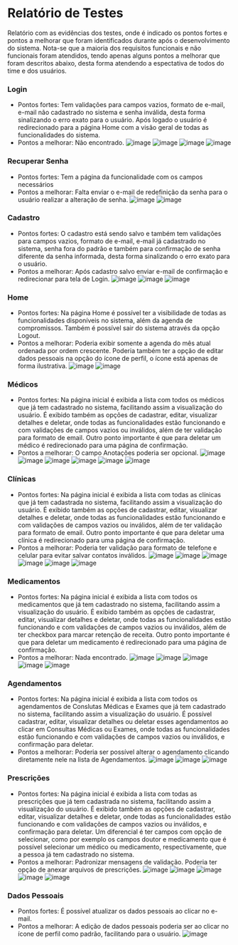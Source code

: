 # Relatório de Testes

Relatório com as evidências dos testes, onde é indicado os pontos fortes e pontos a melhorar que foram identificados durante após o desenvolvimento do sistema.
Nota-se que a maioria dos requisitos funcionais e não funcionais foram atendidos, tendo apenas alguns pontos a melhorar que foram descritos abaixo, desta forma atendendo a espectativa de todos do time e dos usuários.

### Login
- Pontos fortes: Tem validações para campos vazios, formato de e-mail, e-mail não cadastrado no sistema e senha inválida, desta forma sinalizando o erro exato para o usuário. Após logado o usuário é redirecionado para a página Home com a visão geral de todas as funcionalidades do sistema.
- Pontos a melhorar: Não encontrado.
![image](https://github.com/ICEI-PUC-Minas-PMV-ADS/pmv-ads-2023-2-e2-proj-int-t1-time5-medorganizer/assets/99828297/15ccfaed-8a74-4447-9f93-ec1685154e6f)
![image](https://github.com/ICEI-PUC-Minas-PMV-ADS/pmv-ads-2023-2-e2-proj-int-t1-time5-medorganizer/assets/99828297/e98bcdff-3535-4078-9494-29f06099ef8f)
![image](https://github.com/ICEI-PUC-Minas-PMV-ADS/pmv-ads-2023-2-e2-proj-int-t1-time5-medorganizer/assets/99828297/d2cc6813-1590-4d60-87df-1440804dd11e)
![image](https://github.com/ICEI-PUC-Minas-PMV-ADS/pmv-ads-2023-2-e2-proj-int-t1-time5-medorganizer/assets/99828297/d4d7648a-10a0-43b6-8835-e246aca2dc8a)

### Recuperar Senha
- Pontos fortes: Tem a página da funcionalidade com os campos necessários
- Pontos a melhorar: Falta enviar o e-mail de redefinição da senha para o usuário realizar a alteração de senha.
![image](https://github.com/ICEI-PUC-Minas-PMV-ADS/pmv-ads-2023-2-e2-proj-int-t1-time5-medorganizer/assets/99828297/fd107bf2-a830-4d3b-b0b3-a190978ffcff)
![image](https://github.com/ICEI-PUC-Minas-PMV-ADS/pmv-ads-2023-2-e2-proj-int-t1-time5-medorganizer/assets/99828297/aab9430a-d855-4b5f-8f5d-77b93df455f0)

### Cadastro
- Pontos fortes: O cadastro está sendo salvo e também tem validações para campos vazios, formato de e-mail, e-mail já cadastrado no sistema, senha fora do padrão e também para confirmação de senha diferente da senha informada, desta forma sinalizando o erro exato para o usuário.
- Pontos a melhorar: Após cadastro salvo enviar e-mail de confirmação e redirecionar para tela de Login.
![image](https://github.com/ICEI-PUC-Minas-PMV-ADS/pmv-ads-2023-2-e2-proj-int-t1-time5-medorganizer/assets/99828297/9a45ebce-2774-463a-8e5a-83ce7a1a5158)
![image](https://github.com/ICEI-PUC-Minas-PMV-ADS/pmv-ads-2023-2-e2-proj-int-t1-time5-medorganizer/assets/99828297/17f3064b-c964-4dee-b853-f493bcf9e7e3)
![image](https://github.com/ICEI-PUC-Minas-PMV-ADS/pmv-ads-2023-2-e2-proj-int-t1-time5-medorganizer/assets/99828297/48de4601-448d-4a3a-8fcc-831b2792d7ad)

### Home
- Pontos fortes: Na página Home é possível ter a visibilidade de todas as funcionalidades disponíveis no sistema, além da agenda de compromissos. Também é possível sair do sistema através da opção Logout.
- Pontos a melhorar: Poderia exibir somente a agenda do mês atual ordenada por ordem crescente. Poderia também ter a opção de editar dados pessoais na opção do ícone de perfil, o ícone está apenas de forma ilustrativa.
![image](https://github.com/ICEI-PUC-Minas-PMV-ADS/pmv-ads-2023-2-e2-proj-int-t1-time5-medorganizer/assets/99828297/09db039f-ab11-4005-958b-70b7b081db77)
![image](https://github.com/ICEI-PUC-Minas-PMV-ADS/pmv-ads-2023-2-e2-proj-int-t1-time5-medorganizer/assets/99828297/db584caf-b69b-4475-a40b-6e401769bd25)

### Médicos
- Pontos fortes: Na página inicial é exibida a lista com todos os médicos que já tem cadastrado no sistema, facilitando assim a visualização do usuário. É exibido também as opções de cadastrar, editar, visualizar detalhes e deletar, onde todas as funcionalidades estão funcionando e com validações de campos vazios ou inválidos, além de ter validação para formato de email. Outro ponto importante é que para deletar um médico é redirecionado para uma página de confirmação.
- Pontos a melhorar: O campo Anotações poderia ser opcional.
![image](https://github.com/ICEI-PUC-Minas-PMV-ADS/pmv-ads-2023-2-e2-proj-int-t1-time5-medorganizer/assets/99828297/d1f9d9e7-738b-4f35-b36d-70270f0c9f9c)
![image](https://github.com/ICEI-PUC-Minas-PMV-ADS/pmv-ads-2023-2-e2-proj-int-t1-time5-medorganizer/assets/99828297/4a5b4e64-85dd-4b00-9419-e285764ba457)
![image](https://github.com/ICEI-PUC-Minas-PMV-ADS/pmv-ads-2023-2-e2-proj-int-t1-time5-medorganizer/assets/99828297/3f06f774-b0c0-4f0a-b8ae-6f1959fd5f88)
![image](https://github.com/ICEI-PUC-Minas-PMV-ADS/pmv-ads-2023-2-e2-proj-int-t1-time5-medorganizer/assets/99828297/f95821ed-3ea2-446e-9222-1a162e0eb1e6)
![image](https://github.com/ICEI-PUC-Minas-PMV-ADS/pmv-ads-2023-2-e2-proj-int-t1-time5-medorganizer/assets/99828297/285a8c69-aeb0-478b-bdaf-872326f76c41)
![image](https://github.com/ICEI-PUC-Minas-PMV-ADS/pmv-ads-2023-2-e2-proj-int-t1-time5-medorganizer/assets/99828297/68d33935-b1ea-45cf-99e8-55088bb387df)

### Clínicas
- Pontos fortes: Na página inicial é exibida a lista com todas as clínicas que já tem cadastrada no sistema, facilitando assim a visualização do usuário. É exibido também as opções de cadastrar, editar, visualizar detalhes e deletar, onde todas as funcionalidades estão funcionando e com validações de campos vazios ou inválidos, além de ter validação para formato de email. Outro ponto importante é que para deletar uma clínica é redirecionado para uma página de confirmação.
- Pontos a melhorar: Poderia ter validação para formato de telefone e celular para evitar salvar contatos inválidos.
![image](https://github.com/ICEI-PUC-Minas-PMV-ADS/pmv-ads-2023-2-e2-proj-int-t1-time5-medorganizer/assets/99828297/a8456f25-54dd-4f11-8dcb-9d05c156db94)
![image](https://github.com/ICEI-PUC-Minas-PMV-ADS/pmv-ads-2023-2-e2-proj-int-t1-time5-medorganizer/assets/99828297/cfe5c019-4f69-4691-ba2a-9b6a9ddda57a)
![image](https://github.com/ICEI-PUC-Minas-PMV-ADS/pmv-ads-2023-2-e2-proj-int-t1-time5-medorganizer/assets/99828297/9897664f-a8a3-413e-9c59-1abb9f8a1d3b)
![image](https://github.com/ICEI-PUC-Minas-PMV-ADS/pmv-ads-2023-2-e2-proj-int-t1-time5-medorganizer/assets/99828297/87e9c773-44d5-4b1c-8df4-a9c580fdcd01)
![image](https://github.com/ICEI-PUC-Minas-PMV-ADS/pmv-ads-2023-2-e2-proj-int-t1-time5-medorganizer/assets/99828297/687a9a9f-4be9-4008-9762-802a2bda521e)
![image](https://github.com/ICEI-PUC-Minas-PMV-ADS/pmv-ads-2023-2-e2-proj-int-t1-time5-medorganizer/assets/99828297/c57b4573-df9a-4753-be7d-9481edd88f84)

### Medicamentos
- Pontos fortes: Na página inicial é exibida a lista com todos os medicamentos que já tem cadastrado no sistema, facilitando assim a visualização do usuário. É exibido também as opções de cadastrar, editar, visualizar detalhes e deletar, onde todas as funcionalidades estão funcionando e com validações de campos vazios ou inválidos, além de ter checkbox para marcar retenção de receita. Outro ponto importante é que para deletar um medicamento é redirecionado para uma página de confirmação.
- Pontos a melhorar: Nada encontrado.
![image](https://github.com/ICEI-PUC-Minas-PMV-ADS/pmv-ads-2023-2-e2-proj-int-t1-time5-medorganizer/assets/99828297/6baa903c-be0c-40e0-a787-994bbea73a9c)
![image](https://github.com/ICEI-PUC-Minas-PMV-ADS/pmv-ads-2023-2-e2-proj-int-t1-time5-medorganizer/assets/99828297/e1220b89-ec83-4e53-95ae-b366984d8b5e)
![image](https://github.com/ICEI-PUC-Minas-PMV-ADS/pmv-ads-2023-2-e2-proj-int-t1-time5-medorganizer/assets/99828297/636f3678-c15c-4137-a94e-8f242bba1fc9)
![image](https://github.com/ICEI-PUC-Minas-PMV-ADS/pmv-ads-2023-2-e2-proj-int-t1-time5-medorganizer/assets/99828297/b292401c-8e5b-446c-ad89-c322b65b4d5d)
![image](https://github.com/ICEI-PUC-Minas-PMV-ADS/pmv-ads-2023-2-e2-proj-int-t1-time5-medorganizer/assets/99828297/325e4a62-0dac-4088-8908-263e8507518d)

### Agendamentos
- Pontos fortes: Na página inicial é exibida a lista com todos os agendamentos de Conslutas Médicas e Exames que já tem cadastrado no sistema, facilitando assim a visualização do usuário. É possível cadastrar, editar, visualizar detalhes ou deletar esses agendamentos ao clicar em Consultas Médicas ou Exames, onde todas as funcionalidades estão funcionando e com validações de campos vazios ou inválidos, e confirmação para deletar.
- Pontos a melhorar: Poderia ser possível alterar o agendamento clicando diretamente nele na lista de Agendamentos.
![image](https://github.com/ICEI-PUC-Minas-PMV-ADS/pmv-ads-2023-2-e2-proj-int-t1-time5-medorganizer/assets/99828297/8e7525df-e6d7-4544-ab6a-0f8e964fb863)
![image](https://github.com/ICEI-PUC-Minas-PMV-ADS/pmv-ads-2023-2-e2-proj-int-t1-time5-medorganizer/assets/99828297/480d392c-f9aa-41d2-8b04-9efc6c67e085)
![image](https://github.com/ICEI-PUC-Minas-PMV-ADS/pmv-ads-2023-2-e2-proj-int-t1-time5-medorganizer/assets/99828297/0dfbe73b-ddb4-4bcf-8422-07804644bdac)

### Prescrições
- Pontos fortes: Na página inicial é exibida a lista com todas as prescrições que já tem cadastrada no sistema, facilitando assim a visualização do usuário. É exibido também as opções de cadastrar, editar, visualizar detalhes e deletar, onde todas as funcionalidades estão funcionando e com validações de campos vazios ou inválidos, e confirmação para deletar. Um diferencial é ter campos com opção de selecionar, como por exemplo os campos doutor e medicamento que é possível selecionar um médico ou medicamento, respectivamente, que a pessoa já tem cadastrado no sistema.
- Pontos a melhorar: Padronizar mensagens de validação. Poderia ter opção de anexar arquivos de prescrições.
![image](https://github.com/ICEI-PUC-Minas-PMV-ADS/pmv-ads-2023-2-e2-proj-int-t1-time5-medorganizer/assets/99828297/aea72563-6ccc-4e90-8cac-9e3db25ef41f)
![image](https://github.com/ICEI-PUC-Minas-PMV-ADS/pmv-ads-2023-2-e2-proj-int-t1-time5-medorganizer/assets/99828297/3be0a66e-6d9d-4f00-90a4-d603abd582e3)
![image](https://github.com/ICEI-PUC-Minas-PMV-ADS/pmv-ads-2023-2-e2-proj-int-t1-time5-medorganizer/assets/99828297/092c960f-c19a-48ba-9742-2d2113889d62)
![image](https://github.com/ICEI-PUC-Minas-PMV-ADS/pmv-ads-2023-2-e2-proj-int-t1-time5-medorganizer/assets/99828297/52a20f2c-b5ba-461d-a815-2187fb8e4369)
![image](https://github.com/ICEI-PUC-Minas-PMV-ADS/pmv-ads-2023-2-e2-proj-int-t1-time5-medorganizer/assets/99828297/2cf0b0db-9cb8-4592-9b42-8a705a1f9ff9)

### Dados Pessoais
- Pontos fortes: É possível atualizar os dados pessoais ao clicar no e-mail.
- Pontos a melhorar: A edição de dados pessoais poderia ser ao clicar no ícone de perfil como padrão, facilitando para o usuário.
![image](https://github.com/ICEI-PUC-Minas-PMV-ADS/pmv-ads-2023-2-e2-proj-int-t1-time5-medorganizer/assets/99828297/fe13b9b7-35ca-48c3-a6b1-fb178cdc258c)
